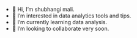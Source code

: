 - 👋 Hi, I’m shubhangi mali. 
- 👀 I’m interested in data analytics tools and tips.
- 🌱 I’m currently learning data analysis.
- 💞️ I’m looking to collaborate very soon.


<!---
MShubh07/MShubh07 is a ✨ special ✨ repository because its `README.md` (this file) appears on your GitHub profile.
You can click the Preview link to take a look at your changes.
--->

